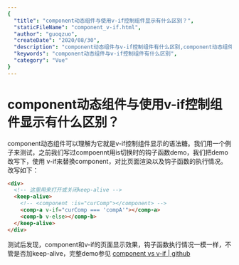 ```yaml
---
{
  "title": "component动态组件与使用v-if控制组件显示有什么区别？",
  "staticFileName": "component_v-if.html",
  "author": "guoqzuo",
  "createDate": "2020/08/30",
  "description": "component动态组件与v-if控制组件有什么区别,component动态组件可以理解为它就是v-if控制组件显示的语法糖。我们用一个例子来测试，之前我们写过compoennt用is切换时的钩子函数demo，我们把demo改写下，使用 v-if来替换component，对比页面渲染以及钩子函数的执行情况。改写如下：",
  "keywords": "component动态组件与v-if控制组件有什么区别",
  "category": "Vue"
}
---
```

# component动态组件与使用v-if控制组件显示有什么区别？

component动态组件可以理解为它就是v-if控制组件显示的语法糖。我们用一个例子来测试，之前我们写过compoennt用is切换时的钩子函数demo，我们把demo改写下，使用 v-if来替换component，对比页面渲染以及钩子函数的执行情况。改写如下：

```html
<div>
  <!-- 这里用来打开或关闭keep-alive -->
  <keep-alive>
    <!-- <component :is="curComp"></component> -->
    <comp-a v-if="curComp === 'compA'"></comp-a>
    <comp-b v-else></comp-b>
  </keep-alive>
</div>
```
测试后发现，component和v-if的页面显示效果，钩子函数执行情况一模一样，不管是否加keep-alive，完整demo参见 [component vs v-if | github](https://github.com/zuoxiaobai/fedemo/tree/master/src/vuecli-demo/src/views/componentAndIs/)
